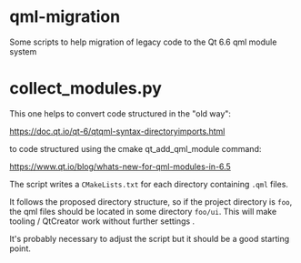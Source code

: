 # qml-migration
Some scripts to help migration of legacy code to the Qt 6.6 qml module system

# collect_modules.py

This one helps to convert code structured in the "old way":

https://doc.qt.io/qt-6/qtqml-syntax-directoryimports.html

to code structured using the cmake qt_add_qml_module command:

https://www.qt.io/blog/whats-new-for-qml-modules-in-6.5

The script writes a `CMakeLists.txt` for each directory containing `.qml` files.

It follows the proposed directory structure, so if the project directory is `foo`, the
qml files should be located in some directory `foo/ui`. This will make tooling / QtCreator
work without further settings .

It's probably necessary to adjust the script but it should be a good starting point.
